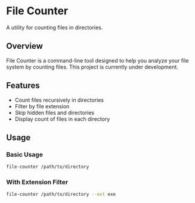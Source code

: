 # File Counter

A utility for counting files in directories.

## Overview

File Counter is a command-line tool designed to help you analyze your file system by counting files. This project is currently under development.

## Features

- Count files recursively in directories
- Filter by file extension
- Skip hidden files and directories
- Display count of files in each directory

## Usage

### Basic Usage

```bash
file-counter /path/to/directory
```

### With Extension Filter

```bash
file-counter /path/to/directory --ext exe
```
